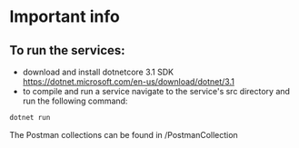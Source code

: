 # Important info

## To run the services:
* download and install dotnetcore 3.1 SDK
https://dotnet.microsoft.com/en-us/download/dotnet/3.1
* to compile and run a service navigate to the service's src directory and run the following command:

```bash
dotnet run
```

The Postman collections can be found in /PostmanCollection

